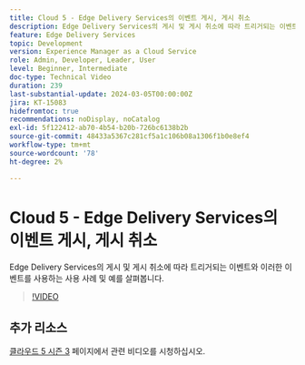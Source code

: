 ```yaml
---
title: Cloud 5 - Edge Delivery Services의 이벤트 게시, 게시 취소
description: Edge Delivery Services의 게시 및 게시 취소에 따라 트리거되는 이벤트와 이러한 이벤트를 사용하는 사용 사례 및 예를 살펴봅니다.
feature: Edge Delivery Services
topic: Development
version: Experience Manager as a Cloud Service
role: Admin, Developer, Leader, User
level: Beginner, Intermediate
doc-type: Technical Video
duration: 239
last-substantial-update: 2024-03-05T00:00:00Z
jira: KT-15083
hidefromtoc: true
recommendations: noDisplay, noCatalog
exl-id: 5f122412-ab70-4b54-b20b-726bc6138b2b
source-git-commit: 48433a5367c281cf5a1c106b08a1306f1b0e8ef4
workflow-type: tm+mt
source-wordcount: '78'
ht-degree: 2%

---
```


# Cloud 5 - Edge Delivery Services의 이벤트 게시, 게시 취소

Edge Delivery Services의 게시 및 게시 취소에 따라 트리거되는 이벤트와 이러한 이벤트를 사용하는 사용 사례 및 예를 살펴봅니다.

>[!VIDEO](https://video.tv.adobe.com/v/3446663?learn=on&captions=kor)

## 추가 리소스

[클라우드 5 시즌 3](../cloud5-season-3.md) 페이지에서 관련 비디오를 시청하십시오.

